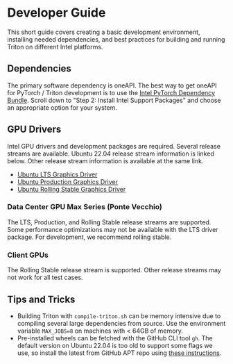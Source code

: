 # Developer Guide

This short guide covers creating a basic development environment, installing needed dependencies, and best practices for building and running Triton on different Intel platforms.

## Dependencies

The primary software dependency is oneAPI. The best way to get oneAPI for PyTorch / Triton development is to use the [Intel PyTorch Dependency Bundle](https://www.intel.com/content/www/us/en/developer/articles/tool/pytorch-prerequisites-for-intel-gpus.html). Scroll down to "Step 2: Install Intel Support Packages" and choose an appropriate option for your system.

## GPU Drivers

Intel GPU drivers and development packages are required. Several release streams are available. Ubuntu 22.04 release stream information is linked below. Other release stream information is available at the same link.

* [Ubuntu LTS Graphics Driver](https://dgpu-docs.intel.com/driver/release-streams.html#ubuntu-long-term-support-lts-recommended)
* [Ubuntu Production Graphics Driver](https://dgpu-docs.intel.com/driver/release-streams.html#ubuntu-production)
* [Ubuntu Rolling Stable Graphics Driver](https://dgpu-docs.intel.com/driver/release-streams.html#ubuntu-rolling-stable)


### Data Center GPU Max Series (Ponte Vecchio)

The LTS, Production, and Rolling Stable release streams are supported. Some performance optimizations may not be available with the LTS driver package. For development, we recommend rolling stable.

### Client GPUs

The Rolling Stable release stream is supported. Other release streams may not work for all test cases.

## Tips and Tricks

* Building Triton with `compile-triton.sh` can be memory intensive due to compiling several large dependencies from source. Use the environment variable `MAX_JOBS=8` on machines with < 64GB of memory.
* Pre-installed wheels can be fetched with the GitHub CLI tool `gh`. The default version on Ubuntu 22.04 is too old to support some flags we use, so install the latest from GitHub APT repo using [these instructions](https://github.com/cli/cli/blob/trunk/docs/install_linux.md).
